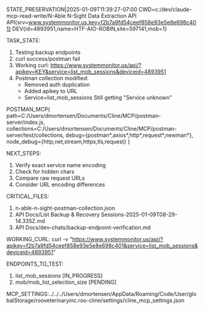STATE_PRESERVATION|2025-01-09T11:39:27-07:00
CWD=c:/dev/claude-mcp-read-write/N-Able N-Sight Data Extraction API
API{srv=www.systemmonitor.us,key=f2b7a9fd54ceef858e93e5e8e698c401}
DEV{id=4893951,name=HTF-AIO-ROBIN,site=597141,mob=1}

TASK_STATE:
1. Testing backup endpoints
2. curl success/postman fail
3. Working curl: https://www.systemmonitor.us/api/?apikey=KEY&service=list_mob_sessions&deviceid=4893951
4. Postman collection modified:
   - Removed auth duplication
   - Added apikey to URL
   - Service=list_mob_sessions
   Still getting "Service unknown"

POSTMAN_MCP{
  path=C:/Users/dmortensen/Documents/Cline/MCP/postman-server/index.js,
  collections=C:/Users/dmortensen/Documents/Cline/MCP/postman-server/test/collections,
  debug={postman*,axios*,http*,request*,newman*},
  node_debug={http,net,stream,https,tls,request}
}

NEXT_STEPS:
1. Verify exact service name encoding
2. Check for hidden chars
3. Compare raw request URLs
4. Consider URL encoding differences

CRITICAL_FILES:
1. n-able-n-sight-postman-collection.json
2. API Docs/List Backup & Recovery Sessions-2025-01-09T08-29-14.335Z.md
3. API Docs/dev-chats/backup-endpoint-verification.md

WORKING_CURL:
curl -v "https://www.systemmonitor.us/api/?apikey=f2b7a9fd54ceef858e93e5e8e698c401&service=list_mob_sessions&deviceid=4893951"

ENDPOINTS_TO_TEST:
1. list_mob_sessions [IN_PROGRESS]
2. mob/mob_list_selection_size [PENDING]

MCP_SETTINGS:../../../Users/dmortensen/AppData/Roaming/Code/User/globalStorage/rooveterinaryinc.roo-cline/settings/cline_mcp_settings.json